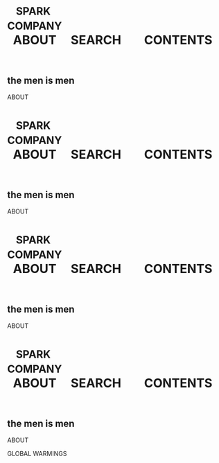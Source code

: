 <html>
<head>
	<title>SPARK</title>
</head>

<body background="D:\image\28.jpg">
<h1 >&nbsp;&nbsp;&nbsp;<SPAN STYLE="FONT-SIZE:18PT;">SPARK COMPANY&nbsp;</SPAN>&nbsp;&nbsp;&nbsp;&nbsp;&nbsp;&nbsp;&nbsp;&nbsp;&nbsp;&nbsp;&nbsp;&nbsp;&nbsp;&nbsp;&nbsp;&nbsp;&nbsp;&nbsp;&nbsp;&nbsp;&nbsp;&nbsp;&nbsp;&nbsp;&nbsp;&nbsp;&nbsp;&nbsp;&nbsp;&nbsp;&nbsp;&nbsp;&nbsp;&nbsp;&nbsp;&nbsp;&nbsp;&nbsp;&nbsp;&nbsp;&nbsp;&nbsp;&nbsp;&nbsp;&nbsp;&nbsp;&nbsp;&nbsp;&nbsp;&nbsp;&nbsp;&nbsp;&nbsp;&nbsp;&nbsp;&nbsp;&nbsp;&nbsp;ABOUT&nbsp;&nbsp;&nbsp;&nbsp;&nbsp;SEARCH&nbsp;&nbsp;&nbsp;&nbsp;&nbsp;&nbsp;&nbsp;&nbsp;CONTENTS&nbsp;&nbsp;&nbsp;&nbsp;&nbsp;&nbsp;&nbsp;&nbsp;</h1>
<h2> the men is men</h2>

<p class="class">ABOUT</p>
<h1 >&nbsp;&nbsp;&nbsp;<SPAN STYLE="FONT-SIZE:18PT;">SPARK COMPANY&nbsp;</SPAN>&nbsp;&nbsp;&nbsp;&nbsp;&nbsp;&nbsp;&nbsp;&nbsp;&nbsp;&nbsp;&nbsp;&nbsp;&nbsp;&nbsp;&nbsp;&nbsp;&nbsp;&nbsp;&nbsp;&nbsp;&nbsp;&nbsp;&nbsp;&nbsp;&nbsp;&nbsp;&nbsp;&nbsp;&nbsp;&nbsp;&nbsp;&nbsp;&nbsp;&nbsp;&nbsp;&nbsp;&nbsp;&nbsp;&nbsp;&nbsp;&nbsp;&nbsp;&nbsp;&nbsp;&nbsp;&nbsp;&nbsp;&nbsp;&nbsp;&nbsp;&nbsp;&nbsp;&nbsp;&nbsp;&nbsp;&nbsp;&nbsp;&nbsp;ABOUT&nbsp;&nbsp;&nbsp;&nbsp;&nbsp;SEARCH&nbsp;&nbsp;&nbsp;&nbsp;&nbsp;&nbsp;&nbsp;&nbsp;CONTENTS&nbsp;&nbsp;&nbsp;&nbsp;&nbsp;&nbsp;&nbsp;&nbsp;</h1>
<h2> the men is men</h2>

<p class="class">ABOUT</p>
<h1 >&nbsp;&nbsp;&nbsp;<SPAN STYLE="FONT-SIZE:18PT;">SPARK COMPANY&nbsp;</SPAN>&nbsp;&nbsp;&nbsp;&nbsp;&nbsp;&nbsp;&nbsp;&nbsp;&nbsp;&nbsp;&nbsp;&nbsp;&nbsp;&nbsp;&nbsp;&nbsp;&nbsp;&nbsp;&nbsp;&nbsp;&nbsp;&nbsp;&nbsp;&nbsp;&nbsp;&nbsp;&nbsp;&nbsp;&nbsp;&nbsp;&nbsp;&nbsp;&nbsp;&nbsp;&nbsp;&nbsp;&nbsp;&nbsp;&nbsp;&nbsp;&nbsp;&nbsp;&nbsp;&nbsp;&nbsp;&nbsp;&nbsp;&nbsp;&nbsp;&nbsp;&nbsp;&nbsp;&nbsp;&nbsp;&nbsp;&nbsp;&nbsp;&nbsp;ABOUT&nbsp;&nbsp;&nbsp;&nbsp;&nbsp;SEARCH&nbsp;&nbsp;&nbsp;&nbsp;&nbsp;&nbsp;&nbsp;&nbsp;CONTENTS&nbsp;&nbsp;&nbsp;&nbsp;&nbsp;&nbsp;&nbsp;&nbsp;</h1>
<h2> the men is men</h2>

<p class="class">ABOUT</p>
<h1 >&nbsp;&nbsp;&nbsp;<SPAN STYLE="FONT-SIZE:18PT;">SPARK COMPANY&nbsp;</SPAN>&nbsp;&nbsp;&nbsp;&nbsp;&nbsp;&nbsp;&nbsp;&nbsp;&nbsp;&nbsp;&nbsp;&nbsp;&nbsp;&nbsp;&nbsp;&nbsp;&nbsp;&nbsp;&nbsp;&nbsp;&nbsp;&nbsp;&nbsp;&nbsp;&nbsp;&nbsp;&nbsp;&nbsp;&nbsp;&nbsp;&nbsp;&nbsp;&nbsp;&nbsp;&nbsp;&nbsp;&nbsp;&nbsp;&nbsp;&nbsp;&nbsp;&nbsp;&nbsp;&nbsp;&nbsp;&nbsp;&nbsp;&nbsp;&nbsp;&nbsp;&nbsp;&nbsp;&nbsp;&nbsp;&nbsp;&nbsp;&nbsp;&nbsp;ABOUT&nbsp;&nbsp;&nbsp;&nbsp;&nbsp;SEARCH&nbsp;&nbsp;&nbsp;&nbsp;&nbsp;&nbsp;&nbsp;&nbsp;CONTENTS&nbsp;&nbsp;&nbsp;&nbsp;&nbsp;&nbsp;&nbsp;&nbsp;</h1>
<h2> the men is men</h2>

<p class="class">ABOUT</p>

GLOBAL WARMINGS


</body>
</html>
